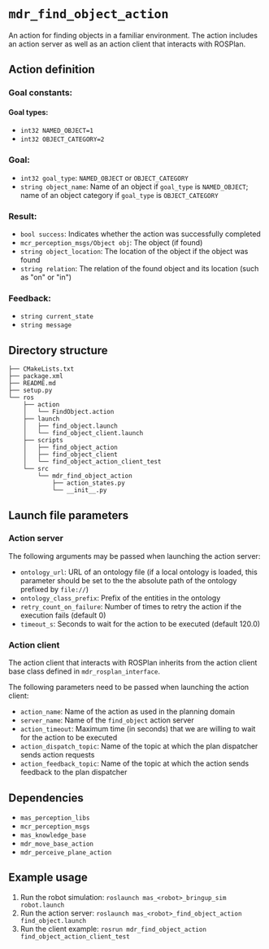 # ``mdr_find_object_action``

An action for finding objects in a familiar environment. The action includes an action server as well as an action client that interacts with ROSPlan.

## Action definition

### Goal constants:

#### Goal types:

* ``int32 NAMED_OBJECT=1``
* ``int32 OBJECT_CATEGORY=2``

### Goal:

* ``int32 goal_type``: `NAMED_OBJECT` or `OBJECT_CATEGORY`
* ``string object_name``: Name of an object if `goal_type` is `NAMED_OBJECT`; name of an object category if `goal_type` is `OBJECT_CATEGORY`

### Result:

* ``bool success``: Indicates whether the action was successfully completed
* ``mcr_perception_msgs/Object obj``: The object (if found)
* ``string object_location``: The location of the object if the object was found
* ``string relation``: The relation of the found object and its location (such as "on" or "in")

### Feedback:

* ``string current_state``
* ``string message``

## Directory structure

```
├── CMakeLists.txt
├── package.xml
├── README.md
├── setup.py
└── ros
    ├── action
    │   └── FindObject.action
    ├── launch
    │   ├── find_object.launch
    │   └── find_object_client.launch
    ├── scripts
    │   ├── find_object_action
    │   ├── find_object_client
    │   └── find_object_action_client_test
    └── src
        └── mdr_find_object_action
            ├── action_states.py
            └── __init__.py
```

## Launch file parameters

### Action server

The following arguments may be passed when launching the action server:

* ``ontology_url``: URL of an ontology file (if a local ontology is loaded, this parameter should be set to the the absolute path of the ontology prefixed by `file://`)
* ``ontology_class_prefix``: Prefix of the entities in the ontology
* ``retry_count_on_failure``: Number of times to retry the action if the execution fails (default 0)
* ``timeout_s``: Seconds to wait for the action to be executed (default 120.0)

### Action client

The action client that interacts with ROSPlan inherits from the action client base class defined in ``mdr_rosplan_interface``.

The following parameters need to be passed when launching the action client:
* ``action_name``: Name of the action as used in the planning domain
* ``server_name``: Name of the ``find_object`` action server
* ``action_timeout``: Maximum time (in seconds) that we are willing to wait for the action to be executed
* ``action_dispatch_topic``: Name of the topic at which the plan dispatcher sends action requests
* ``action_feedback_topic``: Name of the topic at which the action sends feedback to the plan dispatcher

## Dependencies

* ``mas_perception_libs``
* ``mcr_perception_msgs``
* ``mas_knowledge_base``
* ``mdr_move_base_action``
* ``mdr_perceive_plane_action``

## Example usage

1. Run the robot simulation: ``roslaunch mas_<robot>_bringup_sim robot.launch``
2. Run the action server: ``roslaunch mas_<robot>_find_object_action find_object.launch``
3. Run the client example: ``rosrun mdr_find_object_action find_object_action_client_test``
